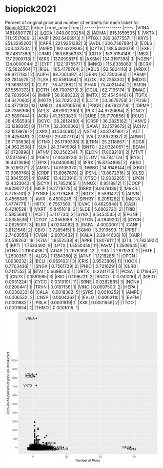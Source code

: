# biopick2021
Percent of original price and number of entrants for each ticket for [Biopick2021](https://twitter.com/hashtag/Biopick2021)
|ticker |   nrml_price| freq|
|:------|------------:|----:|
|VRNA   | 1481.6901178|    2|
|LQDA   |  840.0000254|    2|
|ADMA   |  815.1659535|    1|
|VKTX   |  711.5517086|    2|
|ANIP   |  293.6465913|    1|
|PTGX   |  289.3877557|    1|
|KRYS   |  251.3295203|    1|
|CAPR   |  221.9251382|    3|
|AVDL   |  206.7567684|    3|
|EOLS   |  203.4375041|    1|
|AMRX   |  192.6229385|    1|
|CYTK   |  188.5480679|    1|
|EXEL   |  187.4817360|    1|
|CRMD   |  163.6856333|    1|
|CDTX   |  153.5194146|    1|
|NBIX   |  137.2900713|    1|
|XERS   |  137.0998171|    8|
|AXSM   |  134.3197398|    3|
|NGENF  |  124.0000044|    2|
|EYPT   |  122.1975577|    1|
|MNKD   |  115.8385089|    1|
|BCRX   |  115.5826504|    7|
|RIGL   |  105.4178704|    2|
|ABUS   |   92.5824118|    3|
|ARDX   |   88.8717185|    2|
|AUPH   |   88.7001497|    4|
|GERN   |   87.7300584|    1|
|ARMP   |   82.7814575|    2|
|TLSA   |   82.5581464|    1|
|ALDX   |   82.2358302|    1|
|MDXG   |   79.3668133|    1|
|CLPT   |   78.4726821|    3|
|PHAR   |   75.4021444|    2|
|BMRN   |   67.5550373|    1|
|DCTH   |   65.7007673|    3|
|OCUL   |   62.7195174|    1|
|DMAC   |   59.7609564|    6|
|IMMP   |   56.1688332|    2|
|IMTX   |   55.4545446|    6|
|TGTX   |   54.6470605|    8|
|MGTX   |   53.7025132|    1|
|LCTX   |   53.3678756|    3|
|PDSB   |   50.8771922|   13|
|MREO   |   48.8700576|    8|
|PRQR   |   48.7922716|    1|
|ORMP   |   48.7356306|    1|
|APLS   |   48.6902360|    1|
|PLX    |   44.9720684|    2|
|ONCY   |   43.5897444|    1|
|ACIU   |   41.3533830|    1|
|QURE   |   39.7170866|    1|
|RCUS   |   38.4556593|    1|
|BCYC   |   38.2812480|    4|
|CRSP   |   36.2825162|    1|
|ANVS   |   33.1288365|    8|
|THTX   |   32.3000002|    1|
|SAVA   |   32.1579679|    2|
|ACHV   |   32.1518979|    2|
|LXRX   |   31.5340915|    2|
|VSTM   |   30.3787901|    3|
|ALT    |   29.4256491|    2|
|OMER   |   29.4077124|    1|
|IVA    |   27.8972937|    2|
|ARWR   |   26.7138838|    8|
|CTMX   |   26.1799398|    3|
|LTRN   |   25.2118667|    1|
|SDGR   |   24.9622538|    1|
|SLN    |   24.3749996|    1|
|BNTC   |   22.0324067|    5|
|BEAM   |   21.0728898|    1|
|ATNM   |   20.3562341|    7|
|ELDN   |   17.8082181|    2|
|VTVT   |   17.5374997|    4|
|PGEN   |   17.4429224|    3|
|CLOV   |   16.7841124|    1|
|BYSI   |   16.4473686|    1|
|EPIX   |   16.0400995|    3|
|IFRX   |   15.8754865|    2|
|ABEO   |   15.5266271|    2|
|AMRN   |   14.9105370|    1|
|NWBO   |   14.8148144|    9|
|XBIO   |   13.9069768|    2|
|CRDF   |   13.8967678|    2|
|PSNL   |   13.8872918|    3|
|CLSD   |   13.8845555|    4|
|DARE   |   13.4223910|    1|
|CTSO   |   12.9032265|    1|
|LPCN   |   12.4023043|    1|
|SCYX   |   11.7852165|    1|
|NNOX   |    9.9518812|    1|
|COCP   |    9.9290777|    1|
|MEIP   |    9.2779778|    4|
|DRRX   |    9.0476189|    1|
|MRKR   |    8.7755101|    2|
|PYNKF  |    8.7179486|    2|
|BDTX   |    8.5891472|    1|
|ARVN   |    8.4565845|    1|
|AVIR   |    8.4500245|    1|
|SPHRY  |    8.2051282|    1|
|MGNX   |    7.4774771|    1|
|HRTX   |    6.7567569|    1|
|CVAC   |    6.4629848|    1|
|CASI   |    6.4210528|    1|
|VXRT   |    5.8451818|    2|
|SLDB   |    5.6802720|    2|
|TRIB   |    5.5955681|    1|
|ACET   |    5.1117734|    2|
|SYBX   |    4.5454545|    2|
|EPGNF  |    4.5355536|    1|
|CYDY   |    4.3551089|    3|
|VTGN   |    4.2649202|    3|
|CYCN   |    4.0625001|    3|
|BLRX   |    4.0204082|    3|
|RAFA   |    4.0000001|    1|
|CANF   |    3.8121546|    2|
|CBIO   |    3.7265415|    1|
|SGMO   |    3.3919599|   11|
|PPBT   |    2.7463055|    1|
|EVGN   |    2.6078432|    1|
|KALA   |    2.2944606|   10|
|XAIR   |    2.0519263|   18|
|KZIA   |    1.8552338|    4|
|APRE   |    1.8076111|    1|
|DTIL   |    1.7825922|    1|
|KPTI   |    1.7533490|    9|
|LPTX   |    1.5550459|   11|
|PAVM   |    1.3509545|   58|
|ATHA   |    1.3100436|    1|
|ADAP   |    1.2978369|   12|
|LYRA   |    1.2971530|    2|
|FATE   |    1.2600357|    3|
|ALGS   |    1.1354360|    2|
|ATNF   |    1.1218285|    1|
|OPGN   |    1.0930232|    2|
|BCLI   |    0.9691631|    3|
|CRIS   |    0.9523809|   11|
|HOOK   |    0.7703436|    1|
|SNGX   |    0.7561729|    2|
|PHIO   |    0.7216291|    6|
|CLRB   |    0.7117552|    5|
|BTAI   |    0.6698564|    1|
|GRTX   |    0.2241715|    1|
|PCSA   |    0.1719457|    1|
|GNPX   |    0.1361985|    3|
|IBIO   |    0.1196721|    2|
|BNGO   |    0.0750000|    7|
|MBIO   |    0.0631224|    1|
|CYCC   |    0.0310191|   11|
|SRNE   |    0.0282885|    3|
|NCNA   |    0.0200441|    1|
|TRVN   |    0.0197156|    1|
|VINC   |    0.0097500|    2|
|HEPA   |    0.0030233|    6|
|CALA   |    0.0018382|    5|
|SYRS   |    0.0010252|    1|
|AMPE   |    0.0006532|    2|
|CNSP   |    0.0004262|    1|
|EVLO   |    0.0002110|    1|
|EVFM   |    0.0001882|    7|
|PBLA   |    0.0001819|    1|
|XXII   |    0.0001659|    2|
|TTOO   |    0.0001654|    2|
|THMO   |    0.0001015|    1|
![retvspicks](biopicks.png?raw=true)
